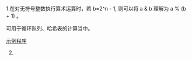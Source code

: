 
1.在对无符号整数执行算术运算时，若 b=2^n - 1, 则可以将 a & b 理解为 a % (b + 1) 。

可用于循环队列、哈希表的计算当中。

[示例程序](01_mod2power.cpp)


2.